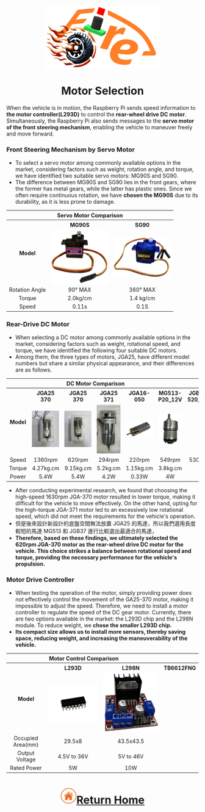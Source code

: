 <div align="center"><img src="../../other/img/logo.png" width="300" alt=" logo"></div>

# <div align="center"> Motor Selection</div> 
When the vehicle is in motion, the Raspberry Pi sends speed information to __the motor controller(L293D)__ to control the __rear-wheel drive DC motor__. Simultaneously, the Raspberry Pi also sends messages to the __servo motor of the front steering mechanism__, enabling the vehicle to maneuver freely and move forward.  

### Front Steering Mechanism by Servo Motor
- To select a servo motor among commonly available options in the market, considering factors such as weight, rotation angle, and torque, we have identified two suitable servo motors: MG90S and SG90.
- The difference between MG90S and SG90 lies in the front gears, where the former has metal gears, while the latter has plastic ones. Since we often require continuous rotation, we have __chosen the MG90S__ due to its durability, as it is less prone to damage.

<div align="center">
<table>
<tr ><th colspan="3">Servo Motor Comparison</th></tr>
<tr align="center">
<th rowspan="2" >Model</th>
<th>MG90S</th>
<th>SG90</th>
</tr>
<tr align="center">
<td><img src="./img/MG90S.png" width = "150" height = "" alt="MG90S" align=center /></td>
<td> <img src="./img/SG90.png" width = "150" height = "" alt="SG90" align=center /></td>
</tr>
<tr align="center">
<td>Rotation Angle</td>
<td>90° MAX</td>
<td>360° MAX</td>
</tr>
<tr align="center">
<td>Torque</td>
<td>2.0kg/cm</td>
<td>1.4 kg/cm</td>
</tr>
<tr align="center">
<td>Speed</td>
<td>0.11s</td>
<td>0.1S</td>
</tr>
</table>
</div>

### Rear-Drive DC Motor
- When selecting a DC motor among commonly available options in the market, considering factors such as weight, rotational speed, and torque, we have identified the following four suitable DC motors.
- Among them, the three types of motors, JGA25, have different model numbers but share a similar physical appearance, and their differences are as follows.
<div align="center"><table>
<tr ><th colspan="6">DC Motor Comparison</th></tr>
<tr align="center">
<th rowspan="2" >Model</th>
<th >JGA25 370</th>
<th >JGA25 370</th>
<th >JGA25 371</th>
<th >JGA16-050</th>
<th >MG513-P20_12V</th>
<th >JGB37-520_12V</th>
</tr>
<tr align="center">
<td ><img src="./img/JGA25-370_1360RPM.JPG" width = "150" alt="JGA25-370_1360RPM" /></td>
<td ><img src="./img/JGA25-370_620RPM.JPG" width = "150" alt="JGA25-370_620RPM" /></td>
<td ><img src="./img/JGA25-371_1_34.JPG" width = "100" alt="JGA25-371M" /></td>
<td ><img src="./img/JGA16-050.png" width = "150" alt="JGA16-050" /></td>
<td ><img src="./img/MG513.png" width = "150" alt="MG513" /></td>
</tr>
<tr align="center">
<td >Speed</td>
<td >1360rpm</td>
<td >620rpm</td>
<td >294rpm</td>
<td >220rpm</td>
<td >549rpm</td>
<td >530rpm</td>
</tr>
<tr align="center"><td>Torque</td><td>4.27kg.cm</td><td>9.15kg.cm</td><td>5.2kg.cm</td><td>1.15kg.cm</td><td>3.8kg.cm</td></tr><tr align="center">
<td>Power</td><td>5.4W</td><td>5.4W</td><td>4.2W</td><td>0.33W</td><td>4W</td>
</tr>
</table>
</div>  

- After conducting experimental research, we found that choosing the high-speed 1630rpm JGA-370 motor resulted in lower torque, making it difficult for the vehicle to move effectively. On the other hand, opting for the high-torque JGA-371 motor led to an excessively low rotational speed, which did not meet the requirements for the vehicle's operation.
- 但是後來設計新設計的底盤空間無法放置 JGA25 的馬達，所以我們選用長度較短的馬達 MG513 和 JGB37 進行比較選出最適合的馬達，
- __Therefore, based on these findings, we ultimately selected the 620rpm JGA-370 motor as the rear-wheel drive DC motor for the vehicle. This choice strikes a balance between rotational speed and torque, providing the necessary performance for the vehicle's propulsion.__  

### Motor Drive Controller
- When testing the operation of the motor, simply providing power does not effectively control the movement of the GA25-370 motor, making it impossible to adjust the speed. Therefore, we need to install a motor controller to regulate the speed of the DC gear motor. Currently, there are two options available in the market: the L293D chip and the L298N module. To reduce weight, we __chose the smaller L293D chip.__   
- __Its compact size allows us to install more sensors, thereby saving space, reducing weight, and increasing the maneuverability of the vehicle.__


<div align="center">
<table>
<tr><th colspan="3">Motor Control Comparison</th></tr>
<tr align="center" >
<th rowspan="2">Model</th>
<th>L293D</th>
<th>L298N</th>
<th>TB6612FNG</th>
</tr>
<tr align="center">
<td> <img src="./img/l293d.png" width = "300"  alt="l293d" align=center /></td>
<td ><img src="./img/L298N.png" width = "300"  alt="l298n" align=center /></td>
</tr>
<tr align="center">
<td>Occupied Area(mm)</td>
<td>29.5x8</td>
<td>43.5x43.5</td>
</tr>
<tr align="center">
<td>Output Voltage</td>
<td>4.5V to 36V</td>
<td>5V to 46V</td>
</tr>
<tr align="center">
<td>Rated Power </td>
<td>5W</td>
<td>10W</td>
</tr>
</table>
</div>

# <div align="center">![HOME](../../other/img/home.png)[Return Home](../../)</div>  